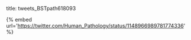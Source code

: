 title: tweets_BSTpath618093

{% embed url='https://twitter.com/Human_Pathology/status/1148966989781774336' %}
